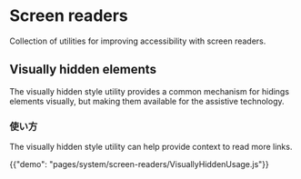 # Screen readers

<p class="description">Collection of utilities for improving accessibility with screen readers.</p>

## Visually hidden elements

The visually hidden style utility provides a common mechanism for hidings elements visually, but making them available for the assistive technology.

### 使い方

The visually hidden style utility can help provide context to read more links.

{{"demo": "pages/system/screen-readers/VisuallyHiddenUsage.js"}}
